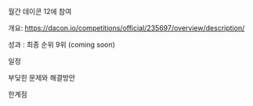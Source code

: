 월간 데이콘 12에 참여

개요: https://dacon.io/competitions/official/235697/overview/description/

성과 : 최종 순위 9위 (coming soon)

일정

부딪힌 문제와 해결방안

한계점


